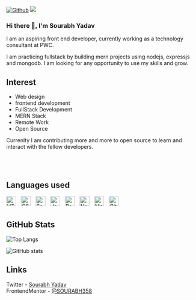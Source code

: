 [![Github](https://img.shields.io/github/followers/sourabh358?label=Follow&style=social)](https://github.com/sourabh358)  ![](https://visitor-badge.laobi.icu/badge?page_id=sourabh358.sourabh358)  
### Hi there 👋, I'm Sourabh Yadav  
I am an aspiring front end developer, currently working as a technology consultant at PWC.  

I am practicing fullstack by building mern projects using nodejs, expressjs and mongodb. I am looking for any opportunity to use my skills and grow.  


## Interest 
- Web design 
- frontend development
- FullStack Development
- MERN Stack 
- Remote Work
- Open Source

Currenlty I am contributing more and more to open source to learn and interact with the fellow developers.  
<br>
<br>
<br>

## Languages used 

[<img align="left" alt="HTML5" width="26px" src="https://cdn.jsdelivr.net/gh/devicons/devicon/icons/html5/html5-original.svg" style="padding-right:10px;" />](https://www.w3schools.com/html/)
[<img align="left" alt="CSS3" width="26px" src="https://cdn.jsdelivr.net/gh/devicons/devicon/icons/css3/css3-original.svg" style="padding-right:10px;" />](https://www.w3schools.com/css/)
[<img align="left" alt="Sass" width="26px" src="https://cdn.jsdelivr.net/gh/devicons/devicon/icons/sass/sass-original.svg" style="padding-right:10px;" />](https://sass-lang.com/)
[<img align="left" alt="JavaScript" width="26px" src="https://cdn.jsdelivr.net/gh/devicons/devicon/icons/javascript/javascript-original.svg" style="padding-right:10px;" />](https://www.javascript.com/)

[<img align="left" alt="ReactJs" width="26px" src="https://www.vectorlogo.zone/logos/reactjs/reactjs-icon.svg" style="padding-right:10px;" />](https://reactjs.org/)

[<img align="left" alt="Node.js" width="26px" src="https://cdn.jsdelivr.net/gh/devicons/devicon/icons/nodejs/nodejs-original.svg" style="padding-right:10px;" />](https://nodejs.org/)

[<img align="left" alt="MongoDB" width="26px" src="https://cdn.jsdelivr.net/gh/devicons/devicon/icons/mongodb/mongodb-original.svg" style="padding-right:10px;" />](https://www.mongodb.com/)

[<img align="left" alt="Git" width="26px" src="https://cdn.jsdelivr.net/gh/devicons/devicon/icons/git/git-original.svg" style="padding-right:10px;" />](https://git.com)   
 
<br>
<br>


## GitHub Stats  

![Top Langs](https://github-readme-stats.vercel.app/api/top-langs/?username=sourabh358&theme=tokyonight)  


![GitHub stats](https://github-readme-stats.vercel.app/api?username=sourabh358&show_icons=true&theme=tokyonight)  

## Links
Twitter - [Sourabh Yadav](https://twitter.com/Sourabh72673499)  
FrontendMentor - [@SOURABH358](https://www.frontendmentor.io/profile/SOURABH358)

<!--
**SOURABH358/SOURABH358** is a ✨ _special_ ✨ repository because its `README.md` (this file) appears on your GitHub profile.

Here are some ideas to get you started:

- 🔭 I’m currently working on ...
- 🌱 I’m currently learning ...
- 👯 I’m looking to collaborate on ...
- 🤔 I’m looking for help with ...
- 💬 Ask me about ...
- 📫 How to reach me: ...
- 😄 Pronouns: ...
- ⚡ Fun fact: ...
-->

